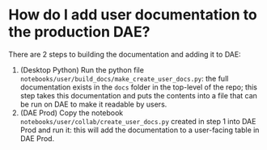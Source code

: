 
# How do I add user documentation to the production DAE?
There are 2 steps to building the documentation and adding it to DAE:
1. (Desktop Python) Run the python file `notebooks/user/build_docs/make_create_user_docs.py`: the full documentation exists in the `docs` folder in the top-level of the repo; this step takes this documentation and puts the contents into a file that can be run on DAE to make it readable by users.
1. (DAE Prod) Copy the notebook `notebooks/user/collab/create_user_docs.py` created in step 1 into DAE Prod and run it: this will add the documentation to a user-facing table in DAE Prod.
